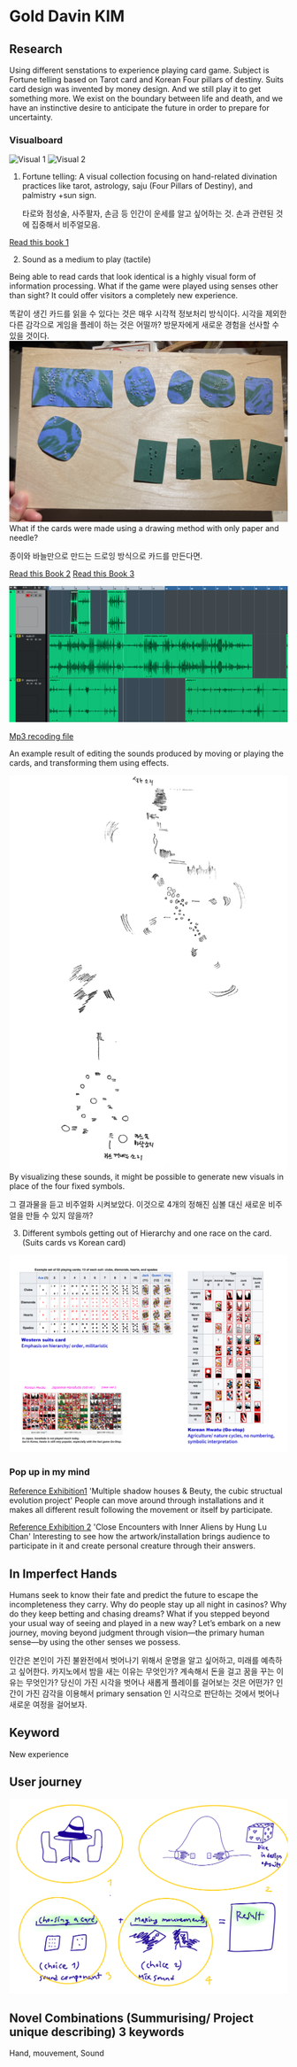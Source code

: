 # Gold Davin KIM

## Research
Using different senstations to experience playing card game. Subject is Fortune telling based on Tarot card and Korean Four pillars of destiny. Suits card design was invented by money design. And we still play it to get something more. We exist on the boundary between life and death, and we have an instinctive desire to anticipate the future in order to prepare for uncertainty.
### Visualboard
![Visual 1](images/Visual%201.png)
![Visual 2](images/Visual%202.png)



1. Fortune telling: A visual collection focusing on hand-related divination practices like tarot, astrology, saju (Four Pillars of Destiny), and palmistry +sun sign.
 
    타로와 점성술, 사주팔자, 손금 등 인간이 운세를 알고 싶어하는 것. 손과 관련된 것에 집중해서 비주얼모음.

[Read this book 1](books/Palmistry:%20The%20Language%20of%20the%20Hand..pdf)

2. Sound as a medium to play (tactile) 

Being able to read cards that look identical is a highly visual form of information processing. What if the game were played using senses other than sight? It could offer visitors a completely new experience.

똑같이 생긴 카드를 읽을 수 있다는 것은 매우 시각적 정보처리 방식이다. 시각을 제외한 다른 감각으로 게임을 플레이 하는 것은 어떨까? 방문자에게 새로운 경험을 선사할 수 있을 것이다.
![Visual 4](images/Visual%204.jpg) 
What if the cards were made using a drawing method with only paper and needle? 

종이와 바늘만으로 만드는 드로잉 방식으로 카드를 만든다면.

[Read this Book 2](books/Touching%20the%20Rock:%20An%20Experience%20of%20Blindness.pdf)
[Read this Book 3](books/Atmospheres:%20Aesthetics%20of%20Emotional%20Spaces》.pdf)


![Visual 9](images/Visual%209.png)

[Mp3 recoding file](sound/Cards_effector.wav) 

An example result of editing the sounds produced by moving or playing the cards, and transforming them using effects.

![Visual 3](images/Visual%203.png) 
By visualizing these sounds, it might be possible to generate new visuals in place of the four fixed symbols.

그 결과물을 듣고 비주얼화 시켜보았다. 이것으로 4개의 정해진 심볼 대신 새로운 비주얼을 만들 수 있지 않을까?

3. Different symbols getting out of Hierarchy and one race on the card. 
(Suits cards vs Korean card)

![Visual10](images/Visual%2010.png)

### Pop up in my mind
[Reference Exhibition1](https://www.tfam.museum/Exhibition/Exhibition_Special.aspx?id=789&ddlLang=en-us) 'Multiple shadow houses & Beuty, the cubic structual evolution project' 
People can move around through installations and it makes all different result following the movement or itself by participate.

[Reference Exhibition 2](https://www.hungluchan.com/close-encounters-with-inner-aliens)
'Close Encounters with Inner Aliens by Hung Lu Chan'
Interesting to see how the artwork/installation brings audience to participate in it and create personal creature through their answers.


## In Imperfect Hands
Humans seek to know their fate and predict the future to escape the incompleteness they carry. Why do people stay up all night in casinos? Why do they keep betting and chasing dreams? What if you stepped beyond your usual way of seeing and played in a new way?
Let’s embark on a new journey, moving beyond judgment through vision—the primary human sense—by using the other senses we possess.

인간은 본인이 가진 불완전에서 벗어나기 위해서 운명을 알고 싶어하고, 미래를 예측하고 싶어한다. 카지노에서 밤을 새는 이유는 무엇인가? 계속해서 돈을 걸고 꿈을 꾸는 이유는 무엇인가? 당신이 가진 시각을 벗어나 새롭게 플레이를 걸어보는 것은 어떤가? 
인간이 가진 감각을 이용해서 primary sensation 인 시각으로 판단하는 것에서 벗어나 새로운 여정을 걸어보자.

## Keyword
New experience
## User journey
![Visual 11](images/Visual%2011.png)
## Novel Combinations (Summurising/ Project unique describing) 3 keywords
Hand, mouvement, Sound 